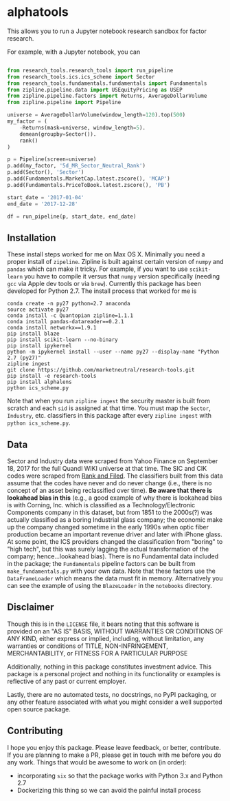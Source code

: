 # alphatools

This allows you to run a Jupyter notebook research sandbox for factor research.

For example, with a Jupyter notebook, you can

```python

from research_tools.research_tools import run_pipeline
from research_tools.ics.ics_scheme import Sector
from research_tools.fundamentals.fundamentals import Fundamentals
from zipline.pipeline.data import USEquityPricing as USEP
from zipline.pipeline.factors import Returns, AverageDollarVolume
from zipline.pipeline import Pipeline

universe = AverageDollarVolume(window_length=120).top(500)
my_factor = (
    -Returns(mask=universe, window_length=5).
    demean(groupby=Sector()).
    rank()
)

p = Pipeline(screen=universe)
p.add(my_factor, '5d_MR_Sector_Neutral_Rank')
p.add(Sector(), 'Sector')
p.add(Fundamentals.MarketCap.latest.zscore(), 'MCAP')
p.add(Fundamentals.PriceToBook.latest.zscore(), 'PB')

start_date = '2017-01-04'
end_date = '2017-12-28'

df = run_pipeline(p, start_date, end_date)
```

## Installation

These install steps worked for me on Max OS X. Minimally you need a proper install of `zipeline`. Zipline is built against certain version of `numpy` and `pandas` which can make it tricky. For example, if you want to use `scikit-learn` you have to compile it versus that `numpy` version specifically (needing `gcc` via Apple dev tools or via `brew`). Currently this package has been developed for Python 2.7. The install process that worked for me is

```
conda create -n py27 python=2.7 anaconda
source activate py27
conda install -c Quantopian zipline=1.1.1
conda install pandas-datareader==0.2.1
conda install networkx==1.9.1
pip install blaze
pip install scikit-learn --no-binary
pip install ipykernel
python -m ipykernel install --user --name py27 --display-name "Python 2.7 (py27)"
zipline ingest
git clone https://github.com/marketneutral/research-tools.git
pip install -e research-tools
pip install alphalens
python ics_scheme.py 
```

Note that when you run `zipline ingest` the security master is built from scratch and each `sid` is assigned at that time. You must map the `Sector`, `Industry`, etc. classifiers in this package after every `zipline ingest` with `python ics_scheme.py`.

## Data

Sector and Industry data were scraped from Yahoo Finance on September 18, 2017 for the full Quandl WIKI universe at that time. The SIC and CIK codes were scraped from [Rank and Filed](http://rankandfiled.com/). The classifiers built from this data assume that the codes have never and do never change (i.e., there is no concept of an asset being reclassified over time). **Be aware that there is lookahead bias in this** (e.g., a good example of why there is lookahead bias is with Corning, Inc. which is classified as a Technology/Electronic Components company in this dataset, but from 1851 to the 2000s(?) was actually classified as a boring Industrial glass company; the economic make up the company changed sometime in the early 1990s when optic fiber production became an important revenue driver and later with iPhone glass. At some point, the ICS providers changed the classification from "boring" to "high tech", but this was surely lagging the actual transformation of the company; hence...lookahead bias). There is no Fundamental data included in the package; the `Fundamentals` pipeline factors can be built from `make_fundamentals.py` with your own data. Note that these factors use the `DataFrameLoader` which means the data must fit in memory. Alternatively you can see the example of using the `BlazeLoader` in the `notebooks` directory.

## Disclaimer

Though this is in the `LICENSE` file, it bears noting that this software is provided on an "AS IS" BASIS, WITHOUT WARRANTIES OR CONDITIONS OF ANY KIND, either express or implied, including, without limitation, any warranties or conditions of TITLE, NON-INFRINGEMENT, MERCHANTABILITY, or FITNESS FOR A PARTICULAR PURPOSE

Additionally, nothing in this package constitutes investment advice. This package is a personal project and nothing in its functionality or examples is reflective of any past or current employer.

Lastly, there are no automated tests, no docstrings, no PyPI packaging, or any other feature associated with what you might consider a well supported open source package. 

## Contributing

I hope you enjoy this package. Please leave feedback, or better, contribute. If you are planning to make a PR, please get in touch with me before you do any work. Things that would be awesome to work on (in order):

- incorporating `six` so that the package works with Python 3.x and Python 2.7
- Dockerizing this thing so we can avoid the painful install process
